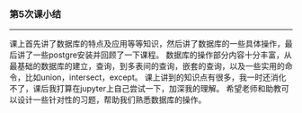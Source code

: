 ### 第5次课小结
---
课上首先讲了数据库的特点及应用等等知识，然后讲了数据库的一些具体操作，最后讲了一些postgre安装并回顾了一下课程。
数据库的操作部分内容十分丰富，从最基础的数据库的建立，查询，到多表间的查询，嵌套的查询，以及一些实用的命令，比如union，intersect，except。
课上讲到的知识点有很多，我一时还消化不了，课后我打算在jupyter上自己尝试一下，加深我的理解。
希望老师和助教可以设计一些针对性的习题，帮助我们熟悉数据库的操作。
